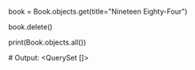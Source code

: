 book = Book.objects.get(title="Nineteen Eighty-Four")

book.delete()



print(Book.objects.all())

\# Output: <QuerySet \[]>



